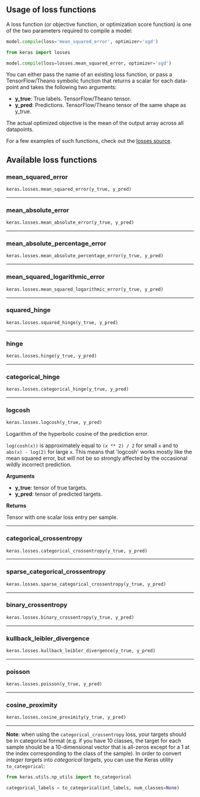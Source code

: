 
## Usage of loss functions

A loss function (or objective function, or optimization score function) is one of the two parameters required to compile a model:

```python
model.compile(loss='mean_squared_error', optimizer='sgd')
```

```python
from keras import losses

model.compile(loss=losses.mean_squared_error, optimizer='sgd')
```

You can either pass the name of an existing loss function, or pass a TensorFlow/Theano symbolic function that returns a scalar for each data-point and takes the following two arguments:

- __y_true__: True labels. TensorFlow/Theano tensor.
- __y_pred__: Predictions. TensorFlow/Theano tensor of the same shape as y_true.

The actual optimized objective is the mean of the output array across all datapoints.

For a few examples of such functions, check out the [losses source](https://github.com/keras-team/keras/blob/master/keras/losses.py).

## Available loss functions

### mean_squared_error


```python
keras.losses.mean_squared_error(y_true, y_pred)
```

----

### mean_absolute_error


```python
keras.losses.mean_absolute_error(y_true, y_pred)
```

----

### mean_absolute_percentage_error


```python
keras.losses.mean_absolute_percentage_error(y_true, y_pred)
```

----

### mean_squared_logarithmic_error


```python
keras.losses.mean_squared_logarithmic_error(y_true, y_pred)
```

----

### squared_hinge


```python
keras.losses.squared_hinge(y_true, y_pred)
```

----

### hinge


```python
keras.losses.hinge(y_true, y_pred)
```

----

### categorical_hinge


```python
keras.losses.categorical_hinge(y_true, y_pred)
```

----

### logcosh


```python
keras.losses.logcosh(y_true, y_pred)
```


Logarithm of the hyperbolic cosine of the prediction error.

`log(cosh(x))` is approximately equal to `(x ** 2) / 2` for small `x` and
to `abs(x) - log(2)` for large `x`. This means that 'logcosh' works mostly
like the mean squared error, but will not be so strongly affected by the
occasional wildly incorrect prediction.

__Arguments__

- __y_true__: tensor of true targets.
- __y_pred__: tensor of predicted targets.

__Returns__

Tensor with one scalar loss entry per sample.

----

### categorical_crossentropy


```python
keras.losses.categorical_crossentropy(y_true, y_pred)
```

----

### sparse_categorical_crossentropy


```python
keras.losses.sparse_categorical_crossentropy(y_true, y_pred)
```

----

### binary_crossentropy


```python
keras.losses.binary_crossentropy(y_true, y_pred)
```

----

### kullback_leibler_divergence


```python
keras.losses.kullback_leibler_divergence(y_true, y_pred)
```

----

### poisson


```python
keras.losses.poisson(y_true, y_pred)
```

----

### cosine_proximity


```python
keras.losses.cosine_proximity(y_true, y_pred)
```


----

**Note**: when using the `categorical_crossentropy` loss, your targets should be in categorical format (e.g. if you have 10 classes, the target for each sample should be a 10-dimensional vector that is all-zeros except for a 1 at the index corresponding to the class of the sample). In order to convert *integer targets* into *categorical targets*, you can use the Keras utility `to_categorical`:

```python
from keras.utils.np_utils import to_categorical

categorical_labels = to_categorical(int_labels, num_classes=None)
```
